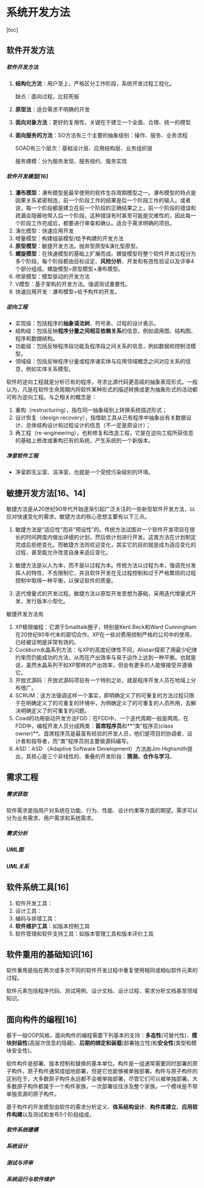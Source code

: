 # 系统开发方法

[toc]

## 软件开发方法

##### 软件开发方法

1. **结构化方法**：用户至上，严格区分工作阶段，系统开发过程工程化。

   缺点：面向过程，比较死板

2. **原型法**：适合需求不明确的开发

3. **面向对象方法**：更好的复用性，关键在于建立一个全面、合理、统一的模型

4. **面向服务的方法**：SO方法有三个主要的抽象级别：操作、服务、业务流程

   SOAD有三个层次：基础设计层、应用结构层、业务组织层

   服务建模：分为服务发现、服务规约、服务实现



##### 软件开发模型[16]

1. **瀑布模型**：瀑布模型是最早使用的软件生存周期模型之一。瀑布模型的特点是因果关系紧密相连，前一个阶段工作的结果是后一个阶段工作的输入。或者说，每一个阶段都是建立在前一个阶段的正确结果之上，前一个阶段的错误和疏漏会隐蔽地带入后一个阶段。这种错误有时甚至可能是灾难性的，因此每一个阶段工作完成后，都要进行审查和确认。适合于需求明确的项目。
2. 演化模型：快速应用开发
3. 增量模型：构建组装模型/给予构建的开发方法
4. **原型模型**：敏捷开发方法。抛弃型原型&演化型原型。
5. **螺旋模型**：在快速模型的基础上扩展而成。螺旋模型将整个软件开发过程分为多个阶段，每个阶段都由目标设定、**风险分析**、开发和有效性验证以及评审4个部分组成。螺旋模型=原型模型+瀑布模型。
6. 喷泉模型：模型驱动的开发方法
7. V模型：基于架构的开发方法。强调测试重要性。
8. 快速应用开发：瀑布模型+给予构件的开发。



##### 逆向工程

- 实现级：包括程序的**抽象语法树**、符号表、过程的设计表示。
- 结构级：包括反映**程序分量之间相互依赖关系**的信息，例如调用图、结构图、程序和数据结构。
- 功能级：包括反映程序段功能及程序段之间关系的信息，例如数据和控制流模型。
- 领域级：包括反映程序分量或程序诸实体与应用领域概念之间对应关系的信息，例如实体关系模型。

软件的逆向工程就是分析已有的程序，寻求比源代码更高级的抽象表现形式。一般认为，凡是在软件生命周期内将软件某种形式的描述转换成更为抽象形式的活动都可称为逆向工程。与之相关的概念是：

1. 重构（restructuring），指在同一抽象级别上转换系统描述形式；
2. 设计恢复（design recovery），指借助工具从已有程序中抽象出有关数据设计、总体结构设计和过程设计的信息（不一定是原设计）；
3. 再工程（re-engineering），也称修复和改造工程，它是在逆向工程所获信息的基础上修改或重构已有的系统，产生系统的一个新版本。

##### 净室软件工程

- 净室即无尘室、洁净室，也就是一个受控污染级别的环境。



## 敏捷开发方法[16、14]

​	敏捷方法是从20世纪90年代开始逐渐引起广泛关注的一些新型软件开发方法，以应对快速变化的需求。敏捷方法的核心思想主要有以下三点。

1. 敏捷方法是“适应性”而非“预设性”的。传统方法试图对一个软件开发项目在很长的时间跨度内做出详细的计划，然后依计划进行开发。这类方法在计划制定完成后拒绝变化。而敏捷方法则欢迎变化，其实它的目的就是成为适应变化的过程，甚至能允许改变自身来适应变化。

2. 敏捷方法是以人为本，而不是以过程为本。传统方法以过程为本，强调充分发挥人的特性，不去限制它，并且软件开发在无过程控制和过于严格繁琐的过程控制中取得一种平衡，以保证软件的质量。

3. 迭代增量式的开发过程。敏捷方法以原型开发思想为基础，采用迭代增量式开发，发行版本小型化。

敏捷开发方法有

1. XP极限编程：它源于Smalltalk圈子，特别是Kent Beck和Ward Cunningham在20世纪80年代末的密切合作。XP在一些对费用控制严格的公司中的使用，已经被证明是非常有效的。
2. Cockburn水晶系列方法：与XP的高度纪律性不同，Alistair探索了用最少纪律约束而仍能成功的方法，从而在产出效率与易于运作上达到一种平衡。也就是说，虽然水晶系列不如XP那样的产出效率，但会有更多的人能够接受并遵循它。
3. 开放式源码：开放式源码项目有一个特别之处，就是程序开发人员在地域上分布很广。
4. SCRUM：该方法强调这样一个事实，即明确定义了的可重复的方法过程只限于在明确定义了的可重复的环境中，为明确定义了的可重复的人员所用，去解决明确定义了的可重复的问题。
5. Coad的功用驱动开发方法FDD：在FDD中，一个迭代周期一般是两周。在FDD中，编程开发人员分成两类：**首席程序员**和**“类”程序员(class owner)**。首席程序员是最富有经验的开发人员，他们是项目的协调者、设计者和指导者，而“类”程序员则主要做源码编写。
6. ASD：ASD （Adaptive Software Development）方法由Jim Highsmith提出，其核心是三个非线性的、重叠的开发阶段：**猜测、合作与学习**。





## 需求工程

##### 需求获取

软件需求是指用户对系统在功能、行为、性能、设计约束等方面的期望。需求可以分为业务需求、用户需求和系统需求。

##### 需求分析



##### UML图



##### UML关系





## 软件系统工具[16]

1. 软件开发工具：
2. 设计工具：
3. 编码与排错工具：
4. **软件维护工具**：如版本控制工具
5. 软件管理和软件支持工具：如版本管理工具和版本评价工具



## 软件重用的基础知识[16]

软件重用是指在两次或多次不同的软件开发过程中重复使用相同或相似软件元素的过程。

软件元素包括程序代码、测试用例、设计文档、设计过程、需求分析文档甚至领域知识。



## 面向构件的编程[16]

基于一般OOP风格，面向构件的编程需要下列基本的支持：**多态性**(可替代性)、**模块封装性**(高层次信息的隐藏)、**后期的绑定和装载**(部署独立性)和**安全性**(类型和模块安全性)。

软件构件是部署、版本控制和替换的基本单位。构件是一组通常需要同时部署的原子构件。原子构件通常成组地部署，但是它也能够被单独部署。构件与原子构件的区别在于，大多数原子构件永远都不会被单独部署，尽管它们可以被单独部署。大多数原子构件都属于一个构件家族，一次部署往往涉及整个家族。一个模块是不带单独资源的原子构件。

基于构件的开发模型由软件的需求分析定义、**体系结构设计**、**构件库建立**、**应用软件构建**以及测试和发布5个阶段组成。









##### 软件系统建模



##### 系统设计



##### 测试与评审



##### 系统运行与软件维护

